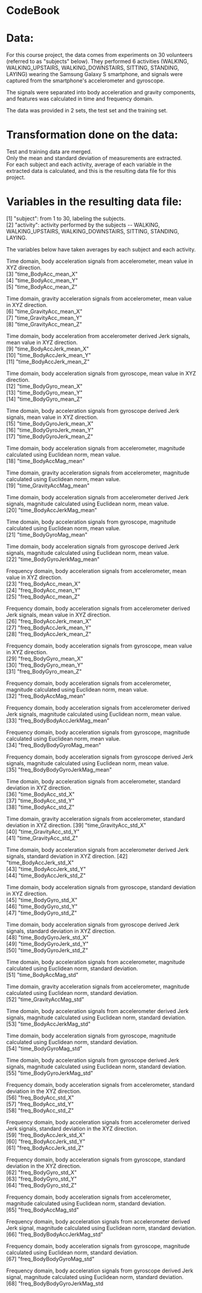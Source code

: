 CodeBook
=================

# Data:

For this course project, the data comes from experiments on 30 volunteers (referred to as "subjects" below). They performed 6 activities (WALKING, WALKING_UPSTAIRS, WALKING_DOWNSTAIRS, SITTING, STANDING, LAYING) wearing the Samsung Galaxy S smartphone, and signals were captured from the smartphone's accelerometer and gyroscope.

The signals were separated into body acceleration and gravity components, and features was calculated in time and frequency domain.

The data was provided in 2 sets, the test set and the training set.


# Transformation done on the data:

Test and training data are merged.    
Only the mean and standard deviation of measurements are extracted.    
For each subject and each activity, average of each variable in the extracted data is calculated, and this is the resulting data file for this project.    


# Variables in the resulting data file:

 [1] "subject": from 1 to 30, labeling the subjects.                      
 [2] "activity": activity performed by the subjects -- WALKING, WALKING_UPSTAIRS, WALKING_DOWNSTAIRS, SITTING, STANDING, LAYING.
 
The variables below have taken averages by each subject and each activity.

Time domain, body acceleration signals from accelerometer, mean value in XYZ direction.     
 [3] "time_BodyAcc_mean_X"     
 [4] "time_BodyAcc_mean_Y"     
 [5] "time_BodyAcc_mean_Z"     
 
Time domain, gravity acceleration signals from accelerometer, mean value in XYZ direction.     
 [6] "time_GravityAcc_mean_X"     
 [7] "time_GravityAcc_mean_Y"     
 [8] "time_GravityAcc_mean_Z"     
 
Time domain, body acceleration from accelerometer derived Jerk signals, mean value in XYZ direction.     
 [9] "time_BodyAccJerk_mean_X"     
[10] "time_BodyAccJerk_mean_Y"     
[11] "time_BodyAccJerk_mean_Z"     

Time domain, body acceleration signals from gyroscope, mean value in XYZ direction.     
[12] "time_BodyGyro_mean_X"     
[13] "time_BodyGyro_mean_Y"     
[14] "time_BodyGyro_mean_Z"     

Time domain, body acceleration signals from gyroscope derived Jerk signals, mean value in XYZ direction.     
[15] "time_BodyGyroJerk_mean_X"     
[16] "time_BodyGyroJerk_mean_Y"     
[17] "time_BodyGyroJerk_mean_Z"     

Time domain, body acceleration signals from accelerometer, magnitude calculated using Euclidean norm, mean value.     
[18] "time_BodyAccMag_mean"         

Time domain, gravity acceleration signals from accelerometer, magnitude calculated using Euclidean norm, mean value.     
[19] "time_GravityAccMag_mean"      

Time domain, body acceleration signals from accelerometer derived Jerk signals, magnitude calculated using Euclidean norm, mean value.     
[20] "time_BodyAccJerkMag_mean"     

Time domain, body acceleration signals from gyroscope, magnitude calculated using Euclidean norm, mean value.     
[21] "time_BodyGyroMag_mean"        

Time domain, body acceleration signals from gyroscope derived Jerk signals, magnitude calculated using Euclidean norm, mean value.     
[22] "time_BodyGyroJerkMag_mean"  

Frequency domain, body acceleration signals from accelerometer, mean value in XYZ direction.     
[23] "freq_BodyAcc_mean_X"          
[24] "freq_BodyAcc_mean_Y"          
[25] "freq_BodyAcc_mean_Z"          

Frequency domain, body acceleration signals from accelerometer derived Jerk signals, mean value in XYZ direction.     
[26] "freq_BodyAccJerk_mean_X"      
[27] "freq_BodyAccJerk_mean_Y"      
[28] "freq_BodyAccJerk_mean_Z"      

Frequency domain, body acceleration signals from gyroscope, mean value in XYZ direction.     
[29] "freq_BodyGyro_mean_X"         
[30] "freq_BodyGyro_mean_Y"         
[31] "freq_BodyGyro_mean_Z"         

Frequency domain, body acceleration signals from accelerometer, magnitude calculated using Euclidean norm, mean value.     
[32] "freq_BodyAccMag_mean"         

Frequency domain, body acceleration signals from accelerometer derived Jerk signals, magnitude calculated using Euclidean norm, mean value.     
[33] "freq_BodyBodyAccJerkMag_mean" 

Frequency domain, body acceleration signals from gyroscope, magnitude calculated using Euclidean norm, mean value.     
[34] "freq_BodyBodyGyroMag_mean"    

Frequency domain, body acceleration signals from gyroscope derived Jerk signals, magnitude calculated using Euclidean norm, mean value.     
[35] "freq_BodyBodyGyroJerkMag_mean"     

Time domain, body acceleration signals from accelerometer, standard deviation in XYZ direction.     
[36] "time_BodyAcc_std_X"           
[37] "time_BodyAcc_std_Y"           
[38] "time_BodyAcc_std_Z"           

Time domain, gravity acceleration signals from accelerometer, standard deviation in XYZ direction.
[39] "time_GravityAcc_std_X"        
[40] "time_GravityAcc_std_Y"        
[41] "time_GravityAcc_std_Z"        

Time domain, body acceleration signals from accelerometer derived Jerk signals, standard deviation in XYZ direction.
[42] "time_BodyAccJerk_std_X"       
[43] "time_BodyAccJerk_std_Y"       
[44] "time_BodyAccJerk_std_Z"       

Time domain, body acceleration signals from gyroscope, standard deviation in XYZ direction.         
[45] "time_BodyGyro_std_X"          
[46] "time_BodyGyro_std_Y"          
[47] "time_BodyGyro_std_Z"          

Time domain, body acceleration signals from gyroscope derived Jerk signals, standard deviation in XYZ direction.         
[48] "time_BodyGyroJerk_std_X"      
[49] "time_BodyGyroJerk_std_Y"      
[50] "time_BodyGyroJerk_std_Z"      

Time domain, body acceleration signals from accelerometer, magnitude calculated using Euclidean norm, standard deviation.         
[51] "time_BodyAccMag_std"        

Time domain, gravity acceleration signals from accelerometer, magnitude calculated using Euclidean norm, standard deviation.         
[52] "time_GravityAccMag_std"       

Time domain, body acceleration signals from accelerometer derived Jerk signals, magnitude calculated using Euclidean norm, standard deviation.         
[53] "time_BodyAccJerkMag_std"      

Time domain, body acceleration signals from gyroscope, magnitude calculated using Euclidean norm, standard deviation.         
[54] "time_BodyGyroMag_std"         

Time domain, body acceleration signals from gyroscope derived Jerk signals, magnitude calculated using Euclidean norm, standard deviation.         
[55] "time_BodyGyroJerkMag_std"     

Frequency domain, body acceleration signals from accelerometer, standard deviation in the XYZ direction.         
[56] "freq_BodyAcc_std_X"           
[57] "freq_BodyAcc_std_Y"           
[58] "freq_BodyAcc_std_Z"           

Frequency domain, body acceleration signals from accelerometer derived Jerk signals, standard deviation in the XYZ direction.         
[59] "freq_BodyAccJerk_std_X"       
[60] "freq_BodyAccJerk_std_Y"       
[61] "freq_BodyAccJerk_std_Z"       

Frequency domain, body acceleration signals from gyroscope, standard deviation in the XYZ direction.         
[62] "freq_BodyGyro_std_X"          
[63] "freq_BodyGyro_std_Y"          
[64] "freq_BodyGyro_std_Z"          

Frequency domain, body acceleration signals from accelerometer, magnitude calculated using Euclidean norm, standard deviation.         
[65] "freq_BodyAccMag_std"          

Frequency domain, body acceleration signals from accelerometer derived Jerk signal, magnitude calculated using Euclidean norm, standard deviation.         
[66] "freq_BodyBodyAccJerkMag_std"  

Frequency domain, body acceleration signals from gyroscope, magnitude calculated using Euclidean norm, standard deviation.         
[67] "freq_BodyBodyGyroMag_std"     

Frequency domain, body acceleration signals from gyroscope derived Jerk signal, magnitude calculated using Euclidean norm, standard deviation.         
[68] "freq_BodyBodyGyroJerkMag_std
